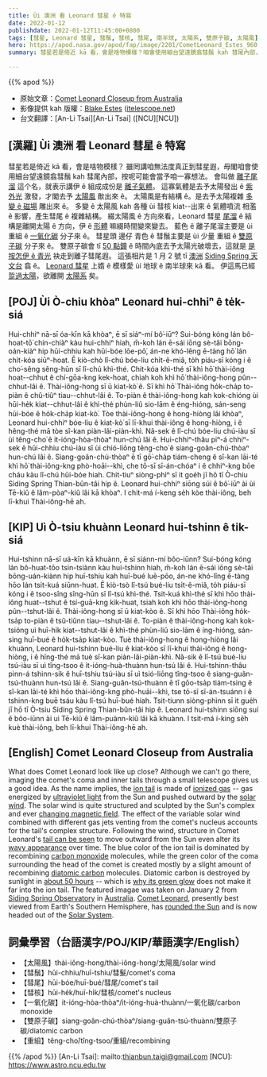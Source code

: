 ```yaml
---
title: Ùi 澳洲 看 Leonard 彗星 ê 特寫
date: 2022-01-12
publishdate: 2022-01-12T11:45:00+0800
tags: [彗星, Leonard 彗星, 彗鬚, 彗核, 彗尾, 南半球, 太陽系, 雙原子碳, 太陽風]
hero: https://apod.nasa.gov/apod/fap/image/2201/CometLeonard_Estes_960.jpg
summary: 彗星若是倚近 kā 看，會是啥物模樣？咱會使用細台望遠鏡翕彗鬚 kah 彗尾內部，按呢可能會當予咱一寡想法。

---
```


{{% apod %}}

- 原始文章：[Comet Leonard Closeup from Australia](https://apod.nasa.gov/apod/ap220112.html)
- 影像提供 kah 版權：[Blake Estes](mailto:blake@itelescope.net) ([itelescope.net](https://www.itelescope.net/))
- 台文翻譯：[An-Li Tsai][An-Li Tsai] ([NCU][NCU])

## [漢羅] Ùi 澳洲 看 Leonard 彗星 ê 特寫
彗星若是倚近 kā 看，會是啥物模樣？
雖罔講咱無法度真正到彗星遐，毋閣咱會使用細台望遠鏡翕彗鬚 kah 彗尾內部，按呢可能會當予咱一寡想法。
會叫做 [離子尾溜][ion tail] 這个名，就表示講伊 ê 組成成份是 [離子氣體][ionized gas]。
這寡氣體是去予太陽發出 ê [紫外光][ultraviolet light] 激發，才閣去予 [太陽風][solar wind] 歕出來 ê。
太陽風是有結構 ê。是去予太陽複雜 [多變 ê 磁場][changing magnetic field] 雕出來 ê。
多變 ê 太陽風 kah 各種 ùi 彗核 kiat--出來 ê 氣體噴流 相濫 ê 影響，產生彗尾 ê 複雜結構。
綴太陽風 ê 方向來看，Leonard 彗星 [尾溜][tail can be seen] ê 結構是離開太陽 ê 方向，伊 ê [形體][wavy appearance] 嘛綴時間變來變去。
藍色 ê 離子尾溜主要是 ùi 重組 ê [一氧化碳][carbon monoxide] 分子來 ê。
彗星頭 邊仔 青色 ê 彗鬚主要是 ùi 少量 重組 ê [雙原子碳][diatomic carbon] 分子來 ê。
雙原子碳會 tī [50 點鐘][about 50 hours] ê 時間內底去予太陽光破壞去，這就是 [是按怎伊 ê 青光][why its green glow] 袂走到離子彗尾遐。
這張相片是 1 月 2 號 tī [澳洲][Australia] [Siding Spring 天文台][Siding Spring Observatory] 翕 ê。
[Leonard 彗星][Comet Leonard] 上媠 ê 模樣愛 ùi 地球 ê 南半球來 kā 看。
伊這馬已經 [踅過太陽][rounded the Sun]，欲離開 [太陽系][Solar System] 矣。

## [POJ] Ùi Ò-chiu khòaⁿ Leonard hui-chhiⁿ ê te̍k-siá
Hui-chhiⁿ nā-sī óa-kīn kā khòaⁿ, ē sī siáⁿ-mí bô͘-iūⁿ?
Sui-bóng kóng lán bô-hoat-tō͘ chin-chiàⁿ kàu hui-chhiⁿ hiah, m̄-koh lán ē-sái iōng sè-tâi bōng-oán-kiàⁿ hip hūi-chhiu kah hūi-bóe lōe-pō͘, án-ne khó-lêng ē-tàng hō͘ lán chi̍t-kóa siūⁿ-hoat.
Ē kiò-chò lî-chú bóe-liu chi̍t-ê-miâ, to̍h piáu-sī kóng i ê cho͘-sêng sêng-hūn sī lî-chú khì-thé.
Chit-kóa khì-thé sī khì hō͘ thài-iông hoat--chhut ê chí-gōa-kng kek-hoat, chiah koh khì hō͘ thài-iông-hong pûn--chhut-lâi ê.
Thài-iông-hong sī ū kiat-kò͘ ê.
Sī khì hō͘ Thài-iông ho̍k-cha̍p to-piàn ê chû-tiûⁿ tiau--chhut-lâi ê.
To-piàn ê thài-iông-hong kah kok-chióng ùi hūi-he̍k kiat--chhut-lâi ê khì-thé phùn-liû sio-lām ê éng-hióng, sán-seng hūi-bóe ê ho̍k-cha̍p kiat-kò͘.
Tòe thài-iông-hong ê hong-hiòng lâi khòaⁿ, Leonard hui-chhiⁿ bóe-liu ê kiat-kò͘ sī lī-khui thài-iông ê hong-hiòng, i ê hêng-thé mā tòe sî-kan piàn-lâi-piàn-khì.
Nâ-sek ê lî-chú bóe-liu chú-iàu sī ùi têng-cho͘ ê it-ióng-hòa-thòaⁿ hun-chú lâi ê.
Hui-chhiⁿ-thâu piⁿ-á chhiⁿ-sek ê hūi-chhiu chú-iàu sī ùi chió-liōng têng-cho͘ ê siang-goân-chú-thòaⁿ hun-chú lâi ê.
Siang-goân-chú-thòaⁿ ē tī gō͘-cha̍p tiám-cheng ê sî-kan lāi-té khì hō͘ thài-iông-kng phò-hoāi--khì, che tō-sī sī-án-chóaⁿ i ê chhiⁿ-kng bōe cháu kàu lî-chú hūi-bóe hiah.
Chit-tiuⁿ siòng-phìⁿ sī it goe̍h jī hō tī Ò-chiu Siding Spring Thian-bûn-tâi hip ê.
Leonard hui-chhiⁿ siōng súi ê bô͘-iūⁿ ài ùi Tē-kiû ê lâm-pòaⁿ-kiû lâi kā khòaⁿ.
I chit-má í-keng se̍h kòe thài-iông, beh lī-khui Thài-iông-hē ah.

## [KIP] Uì Ò-tsiu khuànn Leonard hui-tshinn ê ti̍k-siá
Hui-tshinn nā-sī uá-kīn kā khuànn, ē sī siánn-mí bôo-iūnn?
Sui-bóng kóng lán bô-huat-tōo tsin-tsiànn kàu hui-tshinn hiah, m̄-koh lán ē-sái iōng sè-tâi bōng-uán-kiànn hip huī-tshiu kah huī-bué luē-pōo, án-ne khó-lîng ē-tàng hōo lán tsi̍t-kuá siūnn-huat.
Ē kiò-tsò lî-tsú bué-liu tsi̍t-ê-miâ, to̍h piáu-sī kóng i ê tsoo-sîng sîng-hūn sī lî-tsú khì-thé.
Tsit-kuá khì-thé sī khì hōo thài-iông huat--tshut ê tsí-guā-kng kik-huat, tsiah koh khì hōo thài-iông-hong pûn--tshut-lâi ê.
Thài-iông-hong sī ū kiat-kòo ê.
Sī khì hōo Thài-iông ho̍k-tsa̍p to-piàn ê tsû-tiûnn tiau--tshut-lâi ê.
To-piàn ê thài-iông-hong kah kok-tsióng uì huī-hi̍k kiat--tshut-lâi ê khì-thé phùn-liû sio-lām ê íng-hióng, sán-sing huī-bué ê ho̍k-tsa̍p kiat-kòo.
Tuè thài-iông-hong ê hong-hiòng lâi khuànn, Leonard hui-tshinn bué-liu ê kiat-kòo sī lī-khui thài-iông ê hong-hiòng, i ê hîng-thé mā tuè sî-kan piàn-lâi-piàn-khì.
Nâ-sik ê lî-tsú bué-liu tsú-iàu sī uì tîng-tsoo ê it-ióng-huà-thuànn hun-tsú lâi ê.
Hui-tshinn-thâu pinn-á tshinn-sik ê huī-tshiu tsú-iàu sī uì tsió-liōng tîng-tsoo ê siang-guân-tsú-thuànn hun-tsú lâi ê.
Siang-guân-tsú-thuànn ē tī gōo-tsa̍p tiám-tsing ê sî-kan lāi-té khì hōo thài-iông-kng phò-huāi--khì, tse tō-sī sī-án-tsuánn i ê tshinn-kng buē tsáu kàu lî-tsú huī-bué hiah.
Tsit-tiunn siòng-phìnn sī it gue̍h jī hō tī Ò-tsiu Siding Spring Thian-bûn-tâi hip ê.
Leonard hui-tshinn siōng suí ê bôo-iūnn ài uì Tē-kiû ê lâm-puànn-kiû lâi kā khuànn.
I tsit-má í-king se̍h kuè thài-iông, beh lī-khui Thài-iông-hē ah.

## [English] Comet Leonard Closeup from Australia
What does Comet Leonard look like up close?
Although we can't go there, imaging the comet's coma and inner tails through a small telescope gives us a good idea.
As the name implies, the [ion tail][ion tail] is made of [ionized gas][ionized gas] -- gas energized by [ultraviolet light][ultraviolet light] from the Sun and pushed outward by the [solar wind][solar wind].
The solar wind is quite structured and sculpted by the Sun's complex and ever [changing magnetic field][changing magnetic field].
The effect of the variable solar wind combined with different gas jets venting from the comet's nucleus accounts for the tail's complex structure.
Following the wind, structure in Comet Leonard's [tail can be seen][tail can be seen] to move outward from the Sun even alter its [wavy appearance][wavy appearance] over time.
The blue color of the ion tail is dominated by recombining [carbon monoxide][carbon monoxide] molecules, while the green color of the coma surrounding the head of the comet is created mostly by a slight amount of recombining [diatomic carbon][diatomic carbon] molecules.
Diatomic carbon is destroyed by sunlight in [about 50 hours][about 50 hours] -- which is [why its green glow][why its green glow] does not make it far into the ion tail.
The featured imagae was taken on January 2 from [Siding Spring Observatory][Siding Spring Observatory] in [Australia][Australia].
[Comet Leonard][Comet Leonard], presently best viewed from Earth's Southern Hemisphere, has [rounded the Sun][rounded the Sun] and is now headed out of the [Solar System][Solar System].

## 詞彙學習（台語漢字/POJ/KIP/華語漢字/English）
- 【太陽風】thài-iông-hong/thài-iông-hong/太陽風/solar wind
- 【彗鬚】hūi-chhiu/huī-tshiu/彗髮/comet's coma
- 【彗尾】hūi-bóe/huī-bué/彗尾/comet's tail
- 【彗核】hūi-he̍k/huī-hi̍k/彗核/comet's nucleus
- 【一氧化碳】it-ióng-hòa-thòaⁿ/it-ióng-huà-thuànn/一氧化碳/carbon monoxide
- 【雙原子碳】siang-goân-chú-thòaⁿ/siang-guân-tsú-thuànn/雙原子碳/diatomic carbon
- 【重組】têng-cho͘/tîng-tsoo/重組/recombining


{{% /apod %}}
[An-Li Tsai]: mailto:thianbun.taigi@gmail.com
[NCU]: https://www.astro.ncu.edu.tw


[ion tail]:http://www2.ess.ucla.edu/~jewitt/tail.html
[ionized gas]:https://www.youtube.com/watch?v=k0uPclhKPpM
[ultraviolet light]:https://science.nasa.gov/ems/10_ultravioletwaves
[solar wind]:https://www.youtube.com/watch?v=2zOlkIyg3iE
[changing magnetic field]:http://solarscience.msfc.nasa.gov/dynamo.shtml
[tail can be seen]:https://www.facebook.com/APOD.Sky/videos/409238244216491
[wavy appearance]:https://apod.nasa.gov/apod/ap020515.html
[carbon monoxide]:https://en.wikipedia.org/wiki/Carbon_monoxide
[diatomic carbon]:https://www.chemistryworld.com/news/comets-green-colour-comes-from-dicarbon-dissociation-experiments-confirm/4014966.article
[about 50 hours]:https://www.pnas.org/content/118/52/e2113315118
[why its green glow]:https://www.nytimes.com/2022/01/07/science/why-comets-are-green.html
[Siding Spring Observatory]:https://www.youtube.com/watch?v=d0bzO0ZnhdU
[Australia]:https://en.wikipedia.org/wiki/Australia
[Comet Leonard]:https://apod.nasa.gov/apod/ap220103.html
[rounded the Sun]:https://skyandtelescope.org/astronomy-news/comet-seeking-on-cold-crunchy-nights/
[Solar System]:https://solarsystem.nasa.gov/solar-system/our-solar-system/in-depth/
